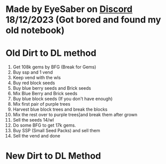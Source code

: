 # Made by EyeSaber on [Discord](https://discord.gg/invite) 18/12/2023 (Got bored and found my old notebook)
# Old Dirt to DL method

1. Get 108k gems by BFG (Break for Gems)
2. Buy ssp and 1 vend
3. Keep vend with the wls
4. Buy red block seeds
5. Buy blue berry seeds and Brick seeds
6. Mix Blue Berry and Brick seeds
7. Buy blue block seeds (If you don't have enough)
8. Mix first pair of purple trees
9. Harvest blue block trees and break the blocks
10. Mix the rest over to purple trees]and break them after grown
11. Sell the seeds 14/wl
12. Do some BFG to get 17k gems.
13. Buy SSP (Small Seed Packs) and sell them
14. Sell the vend and done

# New Dirt to DL Method
